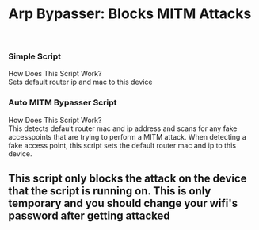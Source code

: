 # Arp Bypasser: Blocks MITM Attacks

<br />
<h3>Simple Script</h3>
How Does This Script Work?<br />
Sets default router ip and mac to this device
<h3>Auto MITM Bypasser Script</h3>
How Does This Script Work?<br />
This detects default router mac and ip address and scans for any fake accesspoints that are trying to perform a MITM attack. When detecting a fake access point, this script sets the default router mac and ip to this device. 
<br />
<h2>This script only blocks the attack on the device that the script is running on. This is only temporary and you should change your wifi's password after getting attacked</h2>
